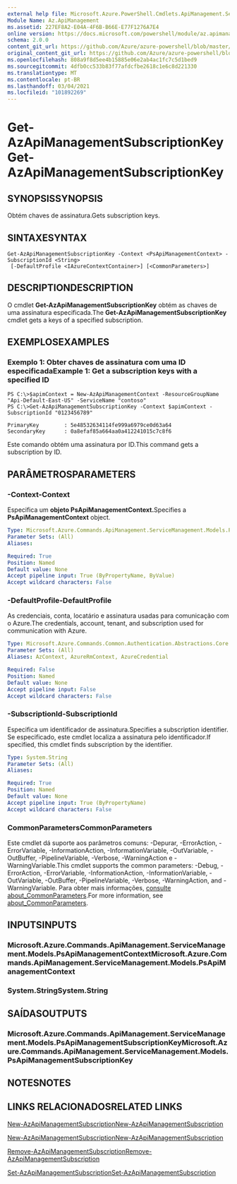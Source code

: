```yaml
---
external help file: Microsoft.Azure.PowerShell.Cmdlets.ApiManagement.ServiceManagement.dll-Help.xml
Module Name: Az.ApiManagement
ms.assetid: 227EF8A2-E04A-4F6B-B66E-E77F1276A7E4
online version: https://docs.microsoft.com/powershell/module/az.apimanagement/get-azapimanagementsubscriptionkey
schema: 2.0.0
content_git_url: https://github.com/Azure/azure-powershell/blob/master/src/ApiManagement/ApiManagement/help/Get-AzApiManagementSubscriptionKey.md
original_content_git_url: https://github.com/Azure/azure-powershell/blob/master/src/ApiManagement/ApiManagement/help/Get-AzApiManagementSubscriptionKey.md
ms.openlocfilehash: 808a9f8d5ee4b15885e06e2ab4ac1fc7c5d1bed9
ms.sourcegitcommit: 4dfb0cc533b83f77afdcfbe2618c1e6c8d221330
ms.translationtype: MT
ms.contentlocale: pt-BR
ms.lasthandoff: 03/04/2021
ms.locfileid: "101892269"
---
```

# <span data-ttu-id="0c70b-101">Get-AzApiManagementSubscriptionKey</span><span class="sxs-lookup"><span data-stu-id="0c70b-101">Get-AzApiManagementSubscriptionKey</span></span>

## <span data-ttu-id="0c70b-102">SYNOPSIS</span><span class="sxs-lookup"><span data-stu-id="0c70b-102">SYNOPSIS</span></span>
<span data-ttu-id="0c70b-103">Obtém chaves de assinatura.</span><span class="sxs-lookup"><span data-stu-id="0c70b-103">Gets subscription keys.</span></span>

## <span data-ttu-id="0c70b-104">SINTAXE</span><span class="sxs-lookup"><span data-stu-id="0c70b-104">SYNTAX</span></span>

```
Get-AzApiManagementSubscriptionKey -Context <PsApiManagementContext> -SubscriptionId <String>
 [-DefaultProfile <IAzureContextContainer>] [<CommonParameters>]
```

## <span data-ttu-id="0c70b-105">DESCRIPTION</span><span class="sxs-lookup"><span data-stu-id="0c70b-105">DESCRIPTION</span></span>
<span data-ttu-id="0c70b-106">O cmdlet **Get-AzApiManagementSubscriptionKey** obtém as chaves de uma assinatura especificada.</span><span class="sxs-lookup"><span data-stu-id="0c70b-106">The **Get-AzApiManagementSubscriptionKey** cmdlet gets a keys of a specified subscription.</span></span>

## <span data-ttu-id="0c70b-107">EXEMPLOS</span><span class="sxs-lookup"><span data-stu-id="0c70b-107">EXAMPLES</span></span>

### <span data-ttu-id="0c70b-108">Exemplo 1: Obter chaves de assinatura com uma ID especificada</span><span class="sxs-lookup"><span data-stu-id="0c70b-108">Example 1: Get a subscription keys with a specified ID</span></span>
```
PS C:\>$apimContext = New-AzApiManagementContext -ResourceGroupName "Api-Default-East-US" -ServiceName "contoso"
PS C:\>Get-AzApiManagementSubscriptionKey -Context $apimContext -SubscriptionId "0123456789"

PrimaryKey        : 5e48532634114fe999a6979ce0d63a64
SecondaryKey      : 0a8efaf85a664aa0a412241015c7c8f6
```

<span data-ttu-id="0c70b-109">Este comando obtém uma assinatura por ID.</span><span class="sxs-lookup"><span data-stu-id="0c70b-109">This command gets a subscription by ID.</span></span>

## <span data-ttu-id="0c70b-110">PARÂMETROS</span><span class="sxs-lookup"><span data-stu-id="0c70b-110">PARAMETERS</span></span>

### <span data-ttu-id="0c70b-111">-Context</span><span class="sxs-lookup"><span data-stu-id="0c70b-111">-Context</span></span>
<span data-ttu-id="0c70b-112">Especifica um **objeto PsApiManagementContext.**</span><span class="sxs-lookup"><span data-stu-id="0c70b-112">Specifies a **PsApiManagementContext** object.</span></span>

```yaml
Type: Microsoft.Azure.Commands.ApiManagement.ServiceManagement.Models.PsApiManagementContext
Parameter Sets: (All)
Aliases:

Required: True
Position: Named
Default value: None
Accept pipeline input: True (ByPropertyName, ByValue)
Accept wildcard characters: False
```

### <span data-ttu-id="0c70b-113">-DefaultProfile</span><span class="sxs-lookup"><span data-stu-id="0c70b-113">-DefaultProfile</span></span>
<span data-ttu-id="0c70b-114">As credenciais, conta, locatário e assinatura usadas para comunicação com o Azure.</span><span class="sxs-lookup"><span data-stu-id="0c70b-114">The credentials, account, tenant, and subscription used for communication with Azure.</span></span>

```yaml
Type: Microsoft.Azure.Commands.Common.Authentication.Abstractions.Core.IAzureContextContainer
Parameter Sets: (All)
Aliases: AzContext, AzureRmContext, AzureCredential

Required: False
Position: Named
Default value: None
Accept pipeline input: False
Accept wildcard characters: False
```

### <span data-ttu-id="0c70b-115">-SubscriptionId</span><span class="sxs-lookup"><span data-stu-id="0c70b-115">-SubscriptionId</span></span>
<span data-ttu-id="0c70b-116">Especifica um identificador de assinatura.</span><span class="sxs-lookup"><span data-stu-id="0c70b-116">Specifies a subscription identifier.</span></span>
<span data-ttu-id="0c70b-117">Se especificado, este cmdlet localiza a assinatura pelo identificador.</span><span class="sxs-lookup"><span data-stu-id="0c70b-117">If specified, this cmdlet finds subscription by the identifier.</span></span>

```yaml
Type: System.String
Parameter Sets: (All)
Aliases:

Required: True
Position: Named
Default value: None
Accept pipeline input: True (ByPropertyName)
Accept wildcard characters: False
```

### <span data-ttu-id="0c70b-118">CommonParameters</span><span class="sxs-lookup"><span data-stu-id="0c70b-118">CommonParameters</span></span>
<span data-ttu-id="0c70b-119">Este cmdlet dá suporte aos parâmetros comuns: -Depurar, -ErrorAction, -ErrorVariable, -InformationAction, -InformationVariable, -OutVariable, -OutBuffer, -PipelineVariable, -Verbose, -WarningAction e -WarningVariable.</span><span class="sxs-lookup"><span data-stu-id="0c70b-119">This cmdlet supports the common parameters: -Debug, -ErrorAction, -ErrorVariable, -InformationAction, -InformationVariable, -OutVariable, -OutBuffer, -PipelineVariable, -Verbose, -WarningAction, and -WarningVariable.</span></span> <span data-ttu-id="0c70b-120">Para obter mais informações, [consulte about_CommonParameters](http://go.microsoft.com/fwlink/?LinkID=113216).</span><span class="sxs-lookup"><span data-stu-id="0c70b-120">For more information, see [about_CommonParameters](http://go.microsoft.com/fwlink/?LinkID=113216).</span></span>

## <span data-ttu-id="0c70b-121">INPUTS</span><span class="sxs-lookup"><span data-stu-id="0c70b-121">INPUTS</span></span>

### <span data-ttu-id="0c70b-122">Microsoft.Azure.Commands.ApiManagement.ServiceManagement.Models.PsApiManagementContext</span><span class="sxs-lookup"><span data-stu-id="0c70b-122">Microsoft.Azure.Commands.ApiManagement.ServiceManagement.Models.PsApiManagementContext</span></span>

### <span data-ttu-id="0c70b-123">System.String</span><span class="sxs-lookup"><span data-stu-id="0c70b-123">System.String</span></span>

## <span data-ttu-id="0c70b-124">SAÍDAS</span><span class="sxs-lookup"><span data-stu-id="0c70b-124">OUTPUTS</span></span>

### <span data-ttu-id="0c70b-125">Microsoft.Azure.Commands.ApiManagement.ServiceManagement.Models.PsApiManagementSubscriptionKey</span><span class="sxs-lookup"><span data-stu-id="0c70b-125">Microsoft.Azure.Commands.ApiManagement.ServiceManagement.Models.PsApiManagementSubscriptionKey</span></span>

## <span data-ttu-id="0c70b-126">NOTES</span><span class="sxs-lookup"><span data-stu-id="0c70b-126">NOTES</span></span>

## <span data-ttu-id="0c70b-127">LINKS RELACIONADOS</span><span class="sxs-lookup"><span data-stu-id="0c70b-127">RELATED LINKS</span></span>

[<span data-ttu-id="0c70b-128">New-AzApiManagementSubscription</span><span class="sxs-lookup"><span data-stu-id="0c70b-128">New-AzApiManagementSubscription</span></span>](./Get-AzApiManagementSubscription.md)

[<span data-ttu-id="0c70b-129">New-AzApiManagementSubscription</span><span class="sxs-lookup"><span data-stu-id="0c70b-129">New-AzApiManagementSubscription</span></span>](./New-AzApiManagementSubscription.md)

[<span data-ttu-id="0c70b-130">Remove-AzApiManagementSubscription</span><span class="sxs-lookup"><span data-stu-id="0c70b-130">Remove-AzApiManagementSubscription</span></span>](./Remove-AzApiManagementSubscription.md)

[<span data-ttu-id="0c70b-131">Set-AzApiManagementSubscription</span><span class="sxs-lookup"><span data-stu-id="0c70b-131">Set-AzApiManagementSubscription</span></span>](./Set-AzApiManagementSubscription.md)


